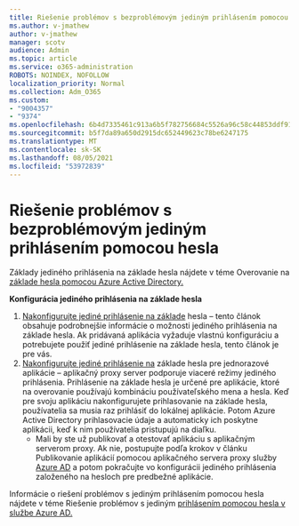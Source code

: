 ```yaml
---
title: Riešenie problémov s bezproblémovým jediným prihlásením pomocou hesla
ms.author: v-jmathew
author: v-jmathew
manager: scotv
audience: Admin
ms.topic: article
ms.service: o365-administration
ROBOTS: NOINDEX, NOFOLLOW
localization_priority: Normal
ms.collection: Adm_O365
ms.custom:
- "9004357"
- "9374"
ms.openlocfilehash: 6b4d7335461c913a6b5f782756684c5526a96c58c44853ddf9154aa51607bd4a
ms.sourcegitcommit: b5f7da89a650d2915dc652449623c78be6247175
ms.translationtype: MT
ms.contentlocale: sk-SK
ms.lasthandoff: 08/05/2021
ms.locfileid: "53972839"
---
```

# <a name="troubleshoot-password-based-seamless-single-sign-on-sso-issues"></a>Riešenie problémov s bezproblémovým jediným prihlásením pomocou hesla

Základy jediného prihlásenia na základe hesla nájdete v téme Overovanie na [základe hesla pomocou Azure Active Directory.](https://docs.microsoft.com/azure/active-directory/fundamentals/auth-password-based-sso)

**Konfigurácia jediného prihlásenia na základe hesla**

1. [Nakonfigurujte jediné prihlásenie na základe](https://docs.microsoft.com/azure/active-directory/manage-apps/configure-password-single-sign-on-non-gallery-applications) hesla – tento článok obsahuje podrobnejšie informácie o možnosti jediného prihlásenia na základe hesla. Ak pridávaná aplikácia vyžaduje vlastnú konfiguráciu a potrebujete použiť jediné prihlásenie na základe hesla, tento článok je pre vás.
2. [Nakonfigurujte jediné prihlásenie na](https://docs.microsoft.com/azure/active-directory/manage-apps/application-proxy-configure-single-sign-on-password-vaulting) základe hesla pre jednorazové aplikácie – aplikačný proxy server podporuje viaceré režimy jediného prihlásenia. Prihlásenie na základe hesla je určené pre aplikácie, ktoré na overovanie používajú kombináciu používateľského mena a hesla. Keď pre svoju aplikáciu nakonfigurujete prihlasovanie na základe hesla, používatelia sa musia raz prihlásiť do lokálnej aplikácie. Potom Azure Active Directory prihlasovacie údaje a automaticky ich poskytne aplikácii, keď k nim používatelia pristupujú na diaľku.
    - Mali by ste už publikovať a otestovať aplikáciu s aplikačným serverom proxy. Ak nie, postupujte podľa krokov v článku Publikovanie aplikácií pomocou aplikačného servera proxy služby [Azure AD](https://docs.microsoft.com/azure/active-directory/manage-apps/application-proxy-add-on-premises-application) a potom pokračujte vo konfigurácii jediného prihlásenia založeného na hesloch pre predbežné aplikácie.

Informácie o riešení problémov s jediným prihlásením pomocou hesla nájdete v téme Riešenie problémov s jediným [prihlásením pomocou hesla v službe Azure AD.](https://docs.microsoft.com/azure/active-directory/manage-apps/troubleshoot-password-based-sso)
